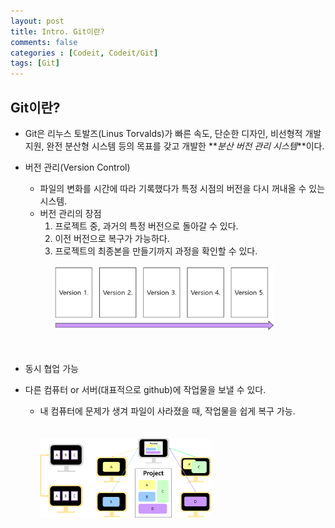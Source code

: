 ```yaml
---
layout: post
title: Intro. Git이란?
comments: false
categories : [Codeit, Codeit/Git]
tags: [Git]
---
```


## **Git**이란?<br>
- Git은 리누스 토발즈(Linus Torvalds)가 빠른 속도, 단순한 디자인, 비선형적 개발 지원, 완전 분산형 시스템 등의 목표를 갖고 개발한 **_분산 버전 관리 시스템_**이다.

- 버전 관리(Version Control)
   - 파일의 변화를 시간에 따라 기록했다가 특정 시점의 버전을 다시 꺼내올 수 있는 시스템.<br>
   - 버전 관리의 장점<br>
      1) 프로젝트 중, 과거의 특정 버전으로 돌아갈 수 있다.<br>
      2) 이전 버전으로 복구가 가능하다.<br>
      3) 프로젝트의 최종본을 만들기까지 과정을 확인할 수 있다.<br><br>
<img src="/_imgs/git00-2.png" width="350px" height="100px"></img><br/><br><br>

      
- 동시 협업 가능<br>
- 다른 컴퓨터 or 서버(대표적으로 github)에 작업물을 보낼 수 있다.<br>
   - 내 컴퓨터에 문제가 생겨 파일이 사라졌을 때, 작업물을 쉽게 복구 가능.<br><br><br>
<img src="/_imgs/git00-1.png" width="60%" height="50%"></img><br/><br><br>

